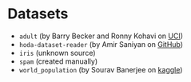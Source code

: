 # Datasets
- `adult` (by Barry Becker and Ronny Kohavi on [UCI](https://archive.ics.uci.edu/dataset/2/adult))
- `hoda-dataset-reader` (by Amir Saniyan on [GitHub](https://github.com/amir-saniyan/HodaDatasetReader))
- `iris` (unknown source)
- `spam` (created manually)
- `world_population` (by Sourav Banerjee on [kaggle](https://www.kaggle.com/datasets/iamsouravbanerjee/world-population-dataset))